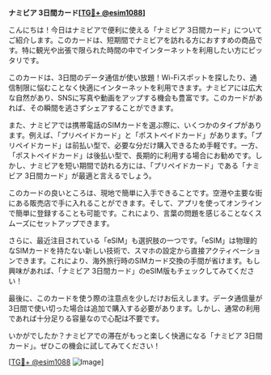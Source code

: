 **ナミビア 3日間カード[[TG💪+ @esim1088](https://t.me/s/esim1088)]**

こんにちは！今日はナミビアで便利に使える「ナミビア 3日間カード」についてご紹介します。このカードは、短期間でナミビアを訪れる方におすすめの商品です。特に観光や出張で限られた時間の中でインターネットを利用したい方にピッタリです。

このカードは、3日間のデータ通信が使い放題！Wi-Fiスポットを探したり、通信制限に悩むことなく快適にインターネットを利用できます。ナミビアには広大な自然があり、SNSに写真や動画をアップする機会も豊富です。このカードがあれば、その瞬間を逃さずシェアすることができます。

また、ナミビアでは携帯電話のSIMカードを選ぶ際に、いくつかのタイプがあります。例えば、「プリペイドカード」と「ポストペイドカード」があります。「プリペイドカード」は前払い型で、必要な分だけ購入できるため手軽です。一方、「ポストペイドカード」は後払い型で、長期的に利用する場合にお勧めです。しかし、ナミビアを短い期間で訪れる方には、「プリペイドカード」である「ナミビア 3日間カード」が最適と言えるでしょう。

このカードの良いところは、現地で簡単に入手できることです。空港や主要な街にある販売店で手に入れることができます。そして、アプリを使ってオンラインで簡単に登録することも可能です。これにより、言葉の問題を感じることなくスムーズにセットアップできます。

さらに、最近注目されている「eSIM」も選択肢の一つです。「eSIM」は物理的なSIMカードを持たない新しい技術で、スマホの設定から直接アクティベーションできます。これにより、海外旅行時のSIMカード交換の手間が省けます。もし興味があれば、「ナミビア 3日間カード」のeSIM版もチェックしてみてください！

最後に、このカードを使う際の注意点を少しだけお伝えします。データ通信量が3日間で使い切った場合は追加で購入する必要があります。しかし、通常の利用であれば十分足りる容量なので心配は不要です。

いかがでしたか？ナミビアでの滞在がもっと楽しく快適になる「ナミビア 3日間カード」。ぜひこの機会に試してみてください！

[[TG💪+ @esim1088](https://t.me/s/esim1088) ![Image](https://i.postimg.cc/Y0z9fWf4/image.png)]